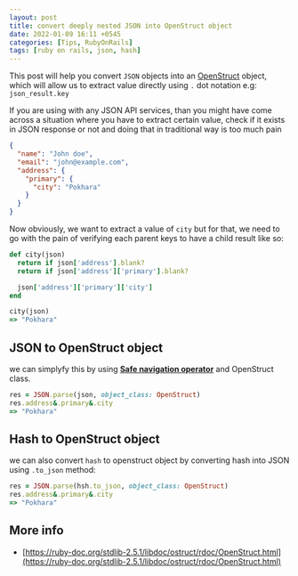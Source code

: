 ```yaml
---
layout: post
title: convert deeply nested JSON into OpenStruct object
date: 2022-01-09 16:11 +0545
categories: [Tips, RubyOnRails]
tags: [ruby on rails, json, hash]
---
```


This post will help you convert `JSON` objects into an [OpenStruct](https://ruby-doc.org/stdlib-2.5.1/libdoc/ostruct/rdoc/OpenStruct.html) object, which will allow us to extract value directly using `.` dot notation e.g: `json_result.key`

If you are using with any JSON API services, than you might have come across a situation where you have to extract certain value, check if it exists in JSON response or not and doing that in traditional way is too much pain

```json
{
  "name": "John doe",
  "email": "john@example.com",
  "address": {
    "primary": {
      "city": "Pokhara"
    }
  }
}
```

Now obviously, we want to extract a value of `city` but for that, we need to go with the pain of verifying each parent keys to have a child result like so:

```ruby
def city(json)
  return if json['address'].blank?
  return if json['address']['primary'].blank?

  json['address']['primary']['city']
end

city(json)
=> "Pokhara"
```

## JSON to OpenStruct object

we can simplyfy this by using **[Safe navigation operator](/posts/ruby-safe-navigation-operator/)** and OpenStruct class.

```ruby
res = JSON.parse(json, object_class: OpenStruct)
res.address&.primary&.city
=> "Pokhara"
```

## Hash to OpenStruct object

we can also convert `hash` to openstruct object by converting hash into JSON using `.to_json` method:

```ruby
res = JSON.parse(hsh.to_json, object_class: OpenStruct)
res.address&.primary&.city
=> "Pokhara"
```

## More info

- [https://ruby-doc.org/stdlib-2.5.1/libdoc/ostruct/rdoc/OpenStruct.html](https://ruby-doc.org/stdlib-2.5.1/libdoc/ostruct/rdoc/OpenStruct.html)
